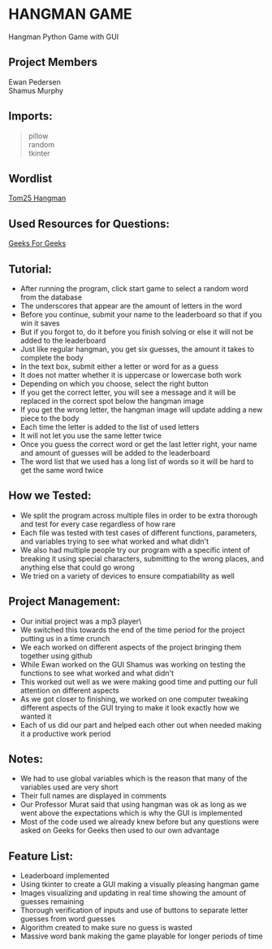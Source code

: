 # HANGMAN GAME
Hangman Python Game with GUI
## Project Members
Ewan Pedersen\
Shamus Murphy

## Imports:
> pillow\
> random\
> tkinter

## Wordlist
[Tom25 Hangman](https://github.com/Tom25/Hangman/blob/master/wordlist.txt)

## Used Resources for Questions:
[Geeks For Geeks](https://www.geeksforgeeks.org/)

## Tutorial:
- After running the program, click start game to select a random word from the database
- The underscores that appear are the amount of letters in the word
- Before you continue, submit your name to the leaderboard so that if you win it saves
- But if you forgot to, do it before you finish solving or else it will not be added to the leaderboard
- Just like regular hangman, you get six guesses, the amount it takes to complete the body
- In the text box, submit either a letter or word for as a guess
- It does not matter whether it is uppercase or lowercase both work
- Depending on which you choose, select the right button
- If you get the correct letter, you will see a message and it will be replaced in the correct spot below the hangman image
- If you get the wrong letter, the hangman image will update adding a new piece to the body
- Each time the letter is added to the list of used letters
- It will not let you use the same letter twice
- Once you guess the correct word or get the last letter right, your name and amount of guesses will be added to the leaderboard
- The word list that we used has a long list of words so it will be hard to get the same word twice

## How we Tested:
- We split the program across multiple files in order to be extra thorough and test for every case regardless of how rare
- Each file was tested with test cases of different functions, parameters, and variables trying to see what worked and what didn't
- We also had multiple people try our program with a specific intent of breaking it
  using special characters, submitting to the wrong places, and anything else that could go wrong
- We tried on a variety of devices to ensure compatiability as well

## Project Management:
- Our initial project was a mp3 player\
- We switched this towards the end of the time period for the project putting us in a time crunch
- We each worked on different aspects of the project bringing them together using github
- While Ewan worked on the GUI Shamus was working on testing the functions to see what worked and what didn't
- This worked out well as we were making good time and putting our full attention on different aspects
- As we got closer to finishing, we worked on one computer tweaking different aspects of the GUI trying to make it look exactly how we wanted it
- Each of us did our part and helped each other out when needed making it a productive work period
  
## Notes:
- We had to use global variables which is the reason that many of the variables used are very short
- Their full names are displayed in comments
- Our Professor Murat said that using hangman was ok as long as we went above the expectations which is why the GUI is implemented
- Most of the code used we already knew before but any questions were asked on Geeks for Geeks then used to our own advantage

## Feature List:
- Leaderboard implemented
- Using tkinter to create a GUI making a visually pleasing hangman game
- Images visualizing and updating in real time showing the amount of guesses remaining
- Thorough verification of inputs and use of buttons to separate letter guesses from word guesses
- Algorithm created to make sure no guess is wasted
- Massive word bank making the game playable for longer periods of time
